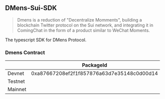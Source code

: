## DMens-Sui-SDK

>Dmens is a reduction of "Decentralize Momments", building a blockchain Twitter protocol on the Sui network, and integrating it in ComingChat in the form of a product similar to WeChat Moments.

The typescript SDK for DMens Protocol.

### Dmens Contract
|         | PackageId                                  | globalId                                   |
| ------- | ------------------------------------------ | ------------------------------------------ |
| Devnet  | 0xa87667208ef2f1f857876a63d7e35148c0d00d14 | 0x9fdf5cd0ec667d5ff59175ce49310522eddd6bda |
| Testnet |                                            |                                            |
| Mainnet |                                            |                                            |
